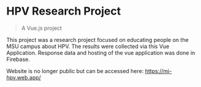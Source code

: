 # HPV Research Project

> A Vue.js project

This project was a research project focused on educating people on the MSU campus about HPV. The results were collected via this Vue Application. Response data and hosting of the vue application was done in Firebase.

Website is no longer public but can be accessed here: https://mi-hpv.web.app/

